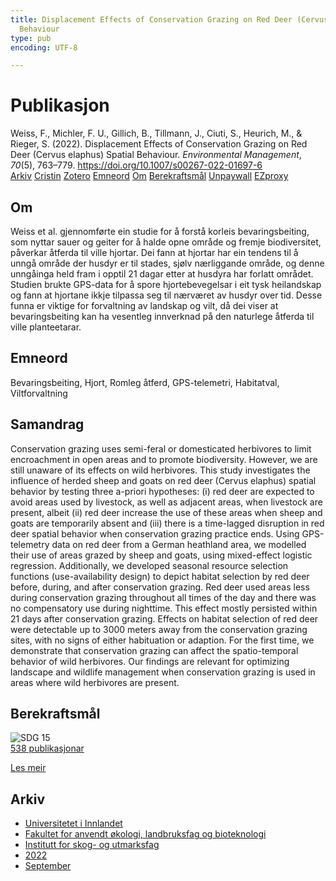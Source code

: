 ```yaml
---
title: Displacement Effects of Conservation Grazing on Red Deer (Cervus elaphus) Spatial
  Behaviour
type: pub
encoding: UTF-8

---
```

<h1>Publikasjon</h1>
<article id="csl-bib-container-WFWQN7ZI" class="csl-bib-container">
  <div class="csl-bib-body"> <div class="csl-entry">Weiss, F., Michler, F. U., Gillich, B., Tillmann, J., Ciuti, S., Heurich, M., &#38; Rieger, S. (2022). Displacement Effects of Conservation Grazing on Red Deer (Cervus elaphus) Spatial Behaviour. <i>Environmental Management</i>, <i>70</i>(5), 763–779. <a href="https://doi.org/10.1007/s00267-022-01697-6">https://doi.org/10.1007/s00267-022-01697-6</a></div> </div>
  <div class="csl-bib-buttons">
    <a href="#taxonomy-article-WFWQN7ZI" alt="archive" class="csl-bib-button">Arkiv</a>
    <a href="https://app.cristin.no/results/show.jsf?id=2048634" alt="Cristin" class="csl-bib-button">Cristin</a>
    <a href="http://zotero.org/groups/5881554/items/WFWQN7ZI" alt="Zotero" class="csl-bib-button">Zotero</a>
    <a href="#keywords-article-WFWQN7ZI" alt="keywords" class="csl-bib-button">Emneord</a>
    <a href="#about-article-WFWQN7ZI" alt="about_pub" class="csl-bib-button">Om</a>
    <a href="#sdg-article-WFWQN7ZI" alt="sdg" class="csl-bib-button">Berekraftsmål</a>
    <a href="https://link.springer.com/content/pdf/10.1007/s00267-022-01697-6.pdf" alt="Unpaywall" class="csl-bib-button">Unpaywall</a>
    <a href="https://link.springer.com/content/pdf/10.1007/s00267-022-01697-6.pdf" alt="EZproxy" class="csl-bib-button">EZproxy</a>
  </div>
  <div id="csl-bib-meta-container-WFWQN7ZI"></div>
</article>
<div id="csl-bib-meta-WFWQN7ZI" class="csl-bib-meta">
  <article id="about-article-WFWQN7ZI" class="about_pub-article">
    <h1>Om</h1>
    Weiss et al. gjennomførte ein studie for å forstå korleis bevaringsbeiting, som nyttar sauer og geiter for å halde opne område og fremje biodiversitet, påverkar åtferda til ville hjortar. Dei fann at hjortar har ein tendens til å unngå område der husdyr er til stades, sjølv nærliggande område, og denne unngåinga held fram i opptil 21 dagar etter at husdyra har forlatt området. Studien brukte GPS-data for å spore hjortebevegelsar i eit tysk heilandskap og fann at hjortane ikkje tilpassa seg til nærværet av husdyr over tid. Desse funna er viktige for forvaltning av landskap og vilt, då dei viser at bevaringsbeiting kan ha vesentleg innverknad på den naturlege åtferda til ville planteetarar.
  </article>
  <article id="keywords-article-WFWQN7ZI" class="keywords-article">
    <h1>Emneord</h1>
    Bevaringsbeiting, Hjort, Romleg åtferd, GPS-telemetri, Habitatval, Viltforvaltning
  </article>
  <article id="abstract-article-WFWQN7ZI" class="abstract-article">
    <h1>Samandrag</h1>
    Conservation grazing uses semi-feral or domesticated herbivores to limit encroachment in open areas and to promote biodiversity. However, we are still unaware of its effects on wild herbivores. This study investigates the influence of herded sheep and goats on red deer (Cervus elaphus) spatial behavior by testing three a-priori hypotheses: (i) red deer are expected to avoid areas used by livestock, as well as adjacent areas, when livestock are present, albeit (ii) red deer increase the use of these areas when sheep and goats are temporarily absent and (iii) there is a time-lagged disruption in red deer spatial behavior when conservation grazing practice ends. Using GPS-telemetry data on red deer from a German heathland area, we modelled their use of areas grazed by sheep and goats, using mixed-effect logistic regression. Additionally, we developed seasonal resource selection functions (use-availability design) to depict habitat selection by red deer before, during, and after conservation grazing. Red deer used areas less during conservation grazing throughout all times of the day and there was no compensatory use during nighttime. This effect mostly persisted within 21 days after conservation grazing. Effects on habitat selection of red deer were detectable up to 3000 meters away from the conservation grazing sites, with no signs of either habituation or adaption. For the first time, we demonstrate that conservation grazing can affect the spatio-temporal behavior of wild herbivores. Our findings are relevant for optimizing landscape and wildlife management when conservation grazing is used in areas where wild herbivores are present.
  </article>
  <article id="sdg-article-WFWQN7ZI" class="sdg-article">
    <h1>Berekraftsmål</h1>
    <div class="sdg-container"><div id="sdg15" class="sdg">
        <img src="{{< params subfolder >}}images/sdg/sdg15_nn.png" class="image" alt="SDG 15">
        <div class="sdg-overlay">
          <a href="{{< params subfolder >}}nn/archive/?sdg=15#archive" class="sdg-publication-count"><span>538</span> publikasjonar</a>
          <p><a href="https://fn.no/om-fn/fns-baerekraftsmaal/livet-paa-land?lang=nno-NO" class="sdg-read-more">Les meir</a></p>
        </div>
      </div></div>
  </article>
  <article id="taxonomy-article-WFWQN7ZI" class="taxonomy-article">
    <h1>Arkiv</h1>
    <ul>
      <li><a href="{{< params subfolder >}}nn/archive/?key=3DCRN523">Universitetet i Innlandet</a></li>
      <li><a href="{{< params subfolder >}}nn/archive/?key=T77LXH6D">Fakultet for anvendt økologi, landbruksfag og bioteknologi</a></li>
      <li><a href="{{< params subfolder >}}nn/archive/?key=7TRARPE3">Institutt for skog- og utmarksfag</a></li>
      <li><a href="{{< params subfolder >}}nn/archive/?key=H9K9UC39">2022</a></li>
      <li><a href="{{< params subfolder >}}nn/archive/?key=STM4XRGY">September</a></li>
    </ul>
  </article>
</div>
